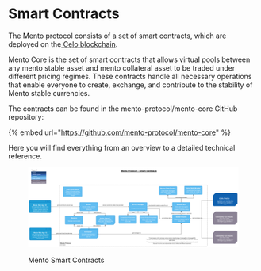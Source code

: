 # Smart Contracts

The Mento protocol consists of a set of smart contracts, which are deployed on the[ Celo blockchain](https://celo.org/).

Mento Core is the set of smart contracts that allows virtual pools between any mento stable asset and mento collateral asset to be traded under different pricing regimes. These contracts handle all necessary operations that enable everyone to create, exchange, and contribute to the stability of Mento stable currencies.

The contracts can be found in the mento-protocol/mento-core GitHub repository:

{% embed url="https://github.com/mento-protocol/mento-core" %}

Here you will find everything from an overview to a detailed technical reference.&#x20;

<figure><img src="../../.gitbook/assets/image (11).png" alt=""><figcaption><p>Mento Smart Contracts</p></figcaption></figure>

